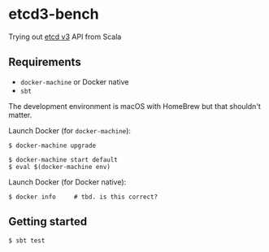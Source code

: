 # etcd3-bench

Trying out [etcd v3](https://coreos.com/etcd/docs/latest/) API from Scala

## Requirements

- `docker-machine` or Docker native
- `sbt`

The development environment is macOS with HomeBrew but that shouldn't matter.

Launch Docker (for `docker-machine`):

```
$ docker-machine upgrade
```

```
$ docker-machine start default
$ eval $(docker-machine env)
```

Launch Docker (for Docker native):

```
$ docker info     # tbd. is this correct?
```

## Getting started

```
$ sbt test
```
